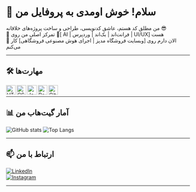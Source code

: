 # 👋 سلام! خوش اومدی به پروفایل من

من مطلق کد هستم، عاشق کدنویسی، طراحی و ساخت پروژه‌های خلاقانه 😎  
🎯 تمرکز اصلی من روی [ً AI | فرانت‌اند | بک‌اند | وردپرس | UI/UX] هست  
🌱 الان دارم روی [وبسایت فروشگاه مدپز | اجرای هوش مصنوعی فروشگاهی] کار می‌کنم

---

## 🛠 مهارت‌ها

<img align="left" alt="HTML" width="26px" src="https://cdn.jsdelivr.net/gh/devicons/devicon/icons/html5/html5-original.svg" />
<img align="left" alt="CSS" width="26px" src="https://cdn.jsdelivr.net/gh/devicons/devicon/icons/css3/css3-original.svg" />
<img align="left" alt="JavaScript" width="26px" src="https://cdn.jsdelivr.net/gh/devicons/devicon/icons/javascript/javascript-original.svg" />
<img align="left" alt="React" width="26px" src="https://cdn.jsdelivr.net/gh/devicons/devicon/icons/react/react-original.svg" />
<img align="left" alt="Git" width="26px" src="https://cdn.jsdelivr.net/gh/devicons/devicon/icons/git/git-original.svg" />
<br/>


---

## 📊 آمار گیت‌هاب من

![GitHub stats](https://github-readme-stats.vercel.app/api?username=نام‌کاربری&show_icons=true&theme=tokyonight)
![Top Langs](https://github-readme-stats.vercel.app/api/top-langs/?username=نام‌کاربری&layout=compact&theme=tokyonight)

---

## 📫 ارتباط با من

[![LinkedIn](https://img.shields.io/badge/LinkedIn-blue?style=for-the-badge&logo=linkedin)](https://linkedin.com/in/motlaq.code)  
[![Instagram](https://img.shields.io/badge/Instagram-E4405F?style=for-the-badge&logo=instagram&logoColor=white)](https://instagram.com/motlaqcode)

---


<!--
**motlaqcode/motlaqcode** is a ✨ _special_ ✨ repository because its `README.md` (this file) appears on your GitHub profile.

Here are some ideas to get you started:

- 🔭 I’m currently working on ...
- 🌱 I’m currently learning ...
- 👯 I’m looking to collaborate on ...
- 🤔 I’m looking for help with ...
- 💬 Ask me about ...
- 📫 How to reach me: ...
- 😄 Pronouns: ...
- ⚡ Fun fact: ...
-->
